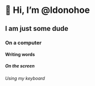 # 👋 Hi, I’m @ldonohoe
## I am just some dude
### On a computer
#### Writing words
##### On the screen
###### Using my keyboard


<!---
ldonohoe/ldonohoe is a ✨ special ✨ repository because its `README.md` (this file) appears on your GitHub profile.
You can click the Preview link to take a look at your changes.
--->
